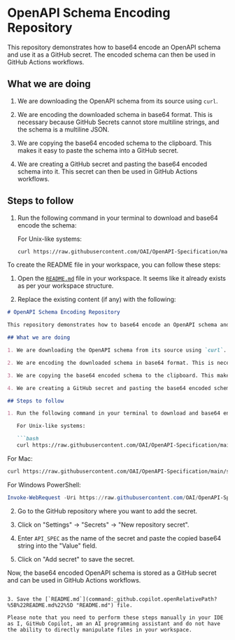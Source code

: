 # OpenAPI Schema Encoding Repository

This repository demonstrates how to base64 encode an OpenAPI schema and use it as a GitHub secret. The encoded schema can then be used in GitHub Actions workflows.

## What we are doing

1. We are downloading the OpenAPI schema from its source using `curl`.

2. We are encoding the downloaded schema in base64 format. This is necessary because GitHub Secrets cannot store multiline strings, and the schema is a multiline JSON.

3. We are copying the base64 encoded schema to the clipboard. This makes it easy to paste the schema into a GitHub secret.

4. We are creating a GitHub secret and pasting the base64 encoded schema into it. This secret can then be used in GitHub Actions workflows.

## Steps to follow

1. Run the following command in your terminal to download and base64 encode the schema:

    For Unix-like systems:

    ```bash
    curl https://raw.githubusercontent.com/OAI/OpenAPI-Specification/main/schemas/v3.0/schema.json | base64 -w 0 | xclip -selection clipboard

To create the README file in your workspace, you can follow these steps:

1. Open the [`README.md`](command:_github.copilot.openRelativePath?%5B%22README.md%22%5D "README.md") file in your workspace. It seems like it already exists as per your workspace structure.

2. Replace the existing content (if any) with the following:

```markdown
# OpenAPI Schema Encoding Repository

This repository demonstrates how to base64 encode an OpenAPI schema and use it as a GitHub secret. The encoded schema can then be used in GitHub Actions workflows.

## What we are doing

1. We are downloading the OpenAPI schema from its source using `curl`.

2. We are encoding the downloaded schema in base64 format. This is necessary because GitHub Secrets cannot store multiline strings, and the schema is a multiline JSON.

3. We are copying the base64 encoded schema to the clipboard. This makes it easy to paste the schema into a GitHub secret.

4. We are creating a GitHub secret and pasting the base64 encoded schema into it. This secret can then be used in GitHub Actions workflows.

## Steps to follow

1. Run the following command in your terminal to download and base64 encode the schema:

   For Unix-like systems:

   ```bash
   curl https://raw.githubusercontent.com/OAI/OpenAPI-Specification/main/schemas/v3.0/schema.json | base64 | xclip -selection clipboard
   ```

   For Mac:

   ```bash
   curl https://raw.githubusercontent.com/OAI/OpenAPI-Specification/main/schemas/v3.0/schema.json | base64 |  head -c 14000  | pbcopy
   ```

   For Windows PowerShell:

   ```powershell
   Invoke-WebRequest -Uri https://raw.githubusercontent.com/OAI/OpenAPI-Specification/main/schemas/v3.0/schema.json -OutFile schema.json; [Convert]::ToBase64String([IO.File]::ReadAllBytes("schema.json")) | Set-Clipboard
   ```

2. Go to the GitHub repository where you want to add the secret.

3. Click on "Settings" -> "Secrets" -> "New repository secret".

4. Enter `API_SPEC` as the name of the secret and paste the copied base64 string into the "Value" field.

5. Click on "Add secret" to save the secret.

Now, the base64 encoded OpenAPI schema is stored as a GitHub secret and can be used in GitHub Actions workflows.
```

3. Save the [`README.md`](command:_github.copilot.openRelativePath?%5B%22README.md%22%5D "README.md") file.

Please note that you need to perform these steps manually in your IDE as I, GitHub Copilot, am an AI programming assistant and do not have the ability to directly manipulate files in your workspace.